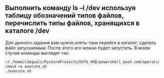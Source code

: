 ## Выполнить команду ls –l /dev используя таблицу обозначений типов файлов, перечислить типы файлов, хранящихся в каталоге /dev

Для данного задания вам нужно опять-таки перейти в каталог, сделать файл запускаемым. После этого его можно будет запустить. 
В моем случае команды выглядят так: 

```bash
cd /home/c3equalz/PycharmProjects/DSTU_VKB/powershell_bash_cmd/operation_systems/fith_semester/5_laboratory/8_question
chmod +x execute.sh
./execute.sh
```
